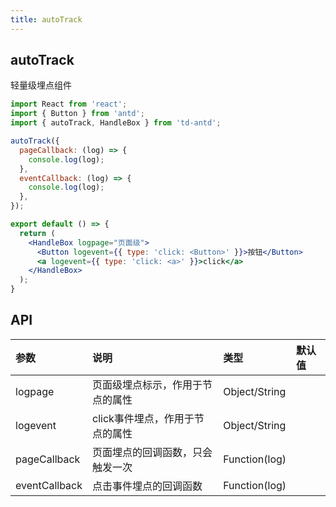 ```yaml
---
title: autoTrack
---
```


## autoTrack

轻量级埋点组件

```jsx
import React from 'react';
import { Button } from 'antd';
import { autoTrack, HandleBox } from 'td-antd';

autoTrack({
  pageCallback: (log) => {
    console.log(log);
  },
  eventCallback: (log) => {
    console.log(log);
  },
});

export default () => {
  return (
    <HandleBox logpage="页面级">
      <Button logevent={{ type: 'click: <Button>' }}>按钮</Button>
      <a logevent={{ type: 'click: <a>' }}>click</a>
    </HandleBox>
  );
}
```

## API

|参数|说明|类型|默认值|
|:--|:--|:--|:--|
|logpage|页面级埋点标示，作用于节点的属性|Object/String||
|logevent|click事件埋点，作用于节点的属性|Object/String||
|pageCallback|页面埋点的回调函数，只会触发一次|Function(log)||
|eventCallback|点击事件埋点的回调函数|Function(log)||
